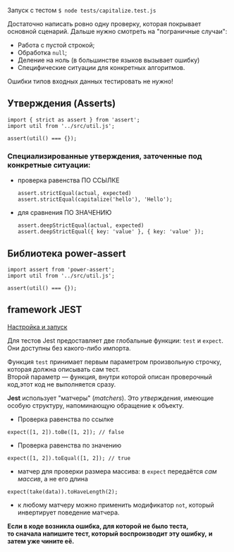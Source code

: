 Запуск с тестом  ```$ node tests/capitalize.test.js```

Достаточно написать ровно одну проверку, которая покрывает основной сценарий.
Дальше нужно смотреть на "пограничные случаи":
 - Работа с пустой строкой;
  - Обработка ```null```;
  - Деление на ноль (в большинстве языков вызывает ошибку)
 - Специфические ситуации для конкретных алгоритмов.

Ошибки типов входных данных тестировать не нужно!

## Утверждения (Asserts)
```
import { strict as assert } from 'assert';
import util from '../src/util.js';

assert(util() === {});
```

### Специализированные утверждения, заточенные под конкретные ситуации:
- проверка равенства ПО ССЫЛКЕ    
  ```
  assert.strictEqual(actual, expected)
  assert.strictEqual(capitalize('hello'), 'Hello');
  ```

- для сравнения ПО ЗНАЧЕНИЮ  
  ```
  assert.deepStrictEqual(actual, expected)  
  assert.deepStrictEqual({ key: 'value' }, { key: 'value' });
  ```  


## Библиотека power-assert
```
import assert from 'power-assert';
import util from '../src/util.js';

assert(util() === {});
```

## framework JEST
[Настройка и запуск](https://ru.hexlet.io/courses/js-testing/lessons/jest/theory_unit)  

Для тестов Jest предоставляет две глобальные функции: ```test``` и ```expect```.   
Они доступны без какого-либо импорта.

Функция ```test``` принимает первым параметром произвольную строчку, которая должна описывать сам тест.   
Второй параметр — функция, внутри которой описан проверочный код,этот код не выполняется сразу.  

**Jest** использует "матчеры" (*matchers*). Это *утверждения*, имеющие особую структуру, напоминающую обращение к объекту.

- Проверка равенства по ссылке
```
expect([1, 2]).toBe([1, 2]); // false
```

- Проверка равенства по значению
```
expect([1, 2]).toEqual([1, 2]); // true
```

- матчер для проверки размера массива: в ```expect``` передаётся *сам массив*, а не его длина
```
expect(take(data)).toHaveLength(2);
```

- к любому матчеру можно применить модификатор ```not```, который инвертирует поведение матчера.  


**Если в коде возникла ошибка, для которой не было теста,**  
**то сначала напишите тест, который воспроизводит эту ошибку,**
**и затем уже чините её.**
